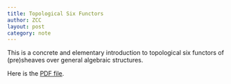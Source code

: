 ```yaml
---
title: Topological Six Functors
author: ZCC
layout: post
category: note
---
```


This is a concrete and elementary introduction to topological six functors of (pre)sheaves over general algebraic structures.

Here is the [PDF file](https://zhangchenchengsjtu.github.io/website/assets/PDF/Topological-6-functors.pdf).
